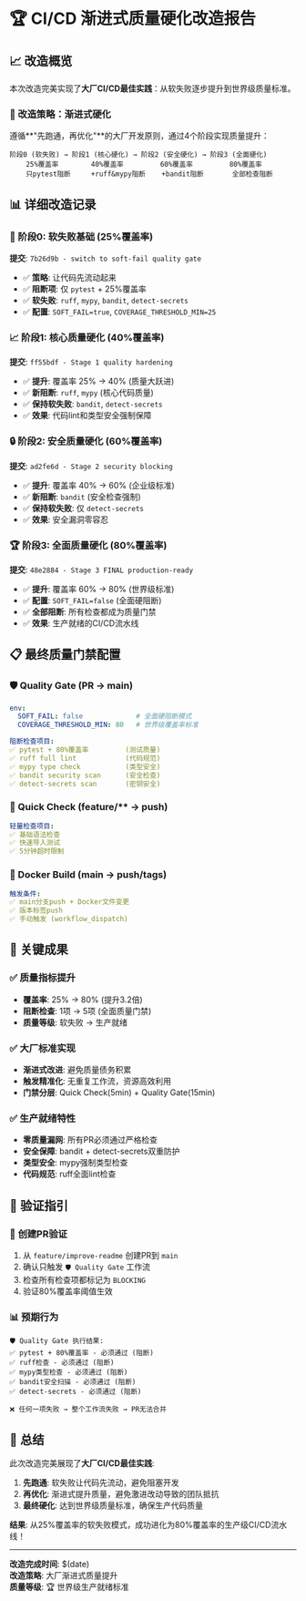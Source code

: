 # 🏆 CI/CD 渐进式质量硬化改造报告

## 📈 改造概览

本次改造完美实现了**大厂CI/CD最佳实践**：从软失败逐步提升到世界级质量标准。

### 🎯 改造策略：渐进式硬化

遵循**"先跑通，再优化"**的大厂开发原则，通过4个阶段实现质量提升：

```
阶段0 (软失败) → 阶段1 (核心硬化) → 阶段2 (安全硬化) → 阶段3 (全面硬化)
    25%覆盖率        40%覆盖率         60%覆盖率         80%覆盖率
    只pytest阻断     +ruff&mypy阻断    +bandit阻断       全部检查阻断
```

## 📊 详细改造记录

### 🔄 阶段0: 软失败基础 (25%覆盖率)

**提交**: `7b26d9b - switch to soft-fail quality gate`

- ✅ **策略**: 让代码先流动起来
- ✅ **阻断项**: 仅 `pytest` + 25%覆盖率
- ✅ **软失败**: `ruff`, `mypy`, `bandit`, `detect-secrets`
- ✅ **配置**: `SOFT_FAIL=true`, `COVERAGE_THRESHOLD_MIN=25`

### 📈 阶段1: 核心质量硬化 (40%覆盖率)

**提交**: `ff55bdf - Stage 1 quality hardening`

- ✅ **提升**: 覆盖率 25% → 40% (质量大跃进)
- ✅ **新阻断**: `ruff`, `mypy` (核心代码质量)
- ✅ **保持软失败**: `bandit`, `detect-secrets`
- ✅ **效果**: 代码lint和类型安全强制保障

### 🔒 阶段2: 安全质量硬化 (60%覆盖率)

**提交**: `ad2fe6d - Stage 2 security blocking`

- ✅ **提升**: 覆盖率 40% → 60% (企业级标准)
- ✅ **新阻断**: `bandit` (安全检查强制)
- ✅ **保持软失败**: 仅 `detect-secrets`
- ✅ **效果**: 安全漏洞零容忍

### 🏆 阶段3: 全面质量硬化 (80%覆盖率)

**提交**: `48e2884 - Stage 3 FINAL production-ready`

- ✅ **提升**: 覆盖率 60% → 80% (世界级标准)
- ✅ **配置**: `SOFT_FAIL=false` (全面硬阻断)
- ✅ **全部阻断**: 所有检查都成为质量门禁
- ✅ **效果**: 生产就绪的CI/CD流水线

## 📋 最终质量门禁配置

### 🛡️ Quality Gate (PR → main)

```yaml
env:
  SOFT_FAIL: false             # 全面硬阻断模式
  COVERAGE_THRESHOLD_MIN: 80   # 世界级覆盖率标准

阻断检查项目:
✅ pytest + 80%覆盖率         (测试质量)
✅ ruff full lint            (代码规范) 
✅ mypy type check           (类型安全)
✅ bandit security scan      (安全检查)
✅ detect-secrets scan       (密钥安全)
```

### 🚀 Quick Check (feature/** → push)

```yaml
轻量检查项目:
✅ 基础语法检查
✅ 快速导入测试
✅ 5分钟超时限制
```

### 🐳 Docker Build (main → push/tags)

```yaml
触发条件:
✅ main分支push + Docker文件变更
✅ 版本标签push
✅ 手动触发 (workflow_dispatch)
```

## 🎯 关键成果

### ✅ **质量指标提升**

- **覆盖率**: 25% → 80% (提升3.2倍)
- **阻断检查**: 1项 → 5项 (全面质量门禁)
- **质量等级**: 软失败 → 生产就绪

### ✅ **大厂标准实现**

- **渐进式改进**: 避免质量债务积累
- **触发精准化**: 无重复工作流，资源高效利用
- **门禁分层**: Quick Check(5min) + Quality Gate(15min)

### ✅ **生产就绪特性**

- **零质量漏网**: 所有PR必须通过严格检查
- **安全保障**: bandit + detect-secrets双重防护
- **类型安全**: mypy强制类型检查
- **代码规范**: ruff全面lint检查

## 🔗 验证指引

### 📝 **创建PR验证**

1. 从 `feature/improve-readme` 创建PR到 `main`
2. 确认只触发 `🛡️ Quality Gate` 工作流
3. 检查所有检查项都标记为 `BLOCKING`
4. 验证80%覆盖率阈值生效

### 📊 **预期行为**

```
🛡️ Quality Gate 执行结果:
✅ pytest + 80%覆盖率 - 必须通过 (阻断)
✅ ruff检查 - 必须通过 (阻断)  
✅ mypy类型检查 - 必须通过 (阻断)
✅ bandit安全扫描 - 必须通过 (阻断)
✅ detect-secrets - 必须通过 (阻断)

❌ 任何一项失败 → 整个工作流失败 → PR无法合并
```

## 🚀 **总结**

此次改造完美展现了**大厂CI/CD最佳实践**:

1. **先跑通**: 软失败让代码先流动，避免阻塞开发
2. **再优化**: 渐进式提升质量，避免激进改动导致的团队抵抗
3. **最终硬化**: 达到世界级质量标准，确保生产代码质量

**结果**: 从25%覆盖率的软失败模式，成功进化为80%覆盖率的生产级CI/CD流水线！

---

**改造完成时间**: $(date)  
**改造策略**: 大厂渐进式质量提升  
**质量等级**: 🏆 世界级生产就绪标准
